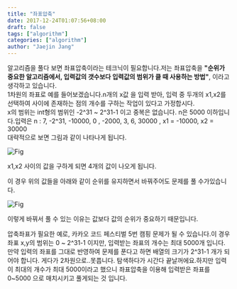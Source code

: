 ```yaml
---
title: "좌표압축"
date: 2017-12-24T01:07:56+08:00
draft: false
tags: ["algorithm"]
categories: ["algorithm"]
author: "Jaejin Jang"
---
```


알고리즘을 풀다 보면 좌표압축이라는 테크닉이 필요합니다.저는 좌표압축을 **__"순위가 중요한 알고리즘에서, 입력값의 갯수보다 입력값의 범위가 클 때 사용하는 방법"__**, 이라고 생각하고 있습니다.<br>
1차원의 좌표로 예를 들어보겠습니다.n개의 x값 을 입력 받아, 입력 중 두개의  x1,x2를 선택하여 사이에 존재하는 점의 개수를 구하는 작업이 있다고 가정합시다.<br>
x의 범위는 int형의 범위인 -2^31 ~ 2^31-1 이고 중복은 없습니다. n은 5000 이하입니다.입력은 n : 7, -2^31, -10000, 0 , -2000, 3, 6, 30000 , x1 = -10000, x2 = 30000<br>
대략적으로 보면 그림과 같이 나타나게 됩니다.

![Fig](/posts50_1.jpg "posts50_1.jpg")

x1,x2 사이의 값을 구하게 되면 4개의 값이 나오게 됩니다.

이 경우 위의 값들을 아래와 같이 순위를 유지하면서 바꿔주어도 문제를 풀 수가있습니다.

![Fig](/posts50_2.jpg "posts50_2.jpg")

이렇게 바꿔서 풀 수 있는 이유는 값보다 값의 순위가 중요하기 때문입니다.

압축좌표가 필요한 예로, 카카오 코드 페스티벌 5번 캠핑 문제가 될 수 있습니다.이 경우 좌표 x,y의 범위는 0 ~ 2^31-1 이지만, 입력받는 좌표의 개수는 최대 5000개 입니다.
만약 입력의 좌표를 그대로 반영하여 문제를 푼다고 하면 배열의 크기가 2^31-1 개가 되어야 합니다. 게다가 2차원으로..못풉니다. 
탐색하다가 시간다 끝날꺼에요.하지만 입력이 최대의 개수가 최대 5000이라고 했으니 좌표압축을 이용해 입력받은 좌표를 0~5000 으로 매치시키고 풀게되는 것 입니다.
